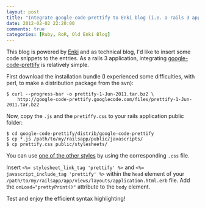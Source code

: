 ```yaml
---
layout: post
title: "Integrate google-code-prettify to Enki blog (i.e. a rails 3 application)"
date: 2012-02-02 22:20:00
comments: true
categories: [Ruby, RoR, Old Enki Blog]
---
```

<span itemprop="description">This blog is powered by [Enki](http://www.enkiblog.com/) and as technical blog, I'd like to insert some code snippets to the entries. As a rails 3 application, integrating [google-code-prettify](http://code.google.com/p/google-code-prettify/) is relatively simple.</span>

First download the installation bundle (I experienced some difficulties, with perl, to make a distribution package from the svn):

    $ curl --progress-bar -o prettify-1-Jun-2011.tar.bz2 \
        http://google-code-prettify.googlecode.com/files/prettify-1-Jun-2011.tar.bz2

Now, copy the `.js` and the `pretiffy.css` to your rails application public folder:

    $ cd google-code-prettify/distrib/google-code-prettify
    $ cp *.js /path/to/my/railsapp/public/javascripts/
    $ cp prettify.css public/stylesheets/

You can use [one of the other styles](http://google-code-prettify.googlecode.com/svn/trunk/styles/index.html) by using the corresponding `.css` file.

Insert `<%= stylesheet_link_tag 'prettify' %>` and `<%= javascript_include_tag 'prettify' %>` within
the `head` element of your `/path/to/my/railsapp/app/views/layouts/application.html.erb` file. Add
the `onLoad="prettyPrint()"` attribute to the `body` element.

Test and enjoy the efficient syntax highlighting!

